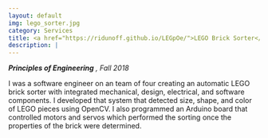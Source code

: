 ```yaml
---
layout: default
img: lego_sorter.jpg
category: Services
title: <a href="https://ridunoff.github.io/LEGpOe/">LEGO Brick Sorter</a>
description: |
---
```

***Principles of Engineering*** *, Fall 2018*

I was a software engineer on an team of four creating an automatic LEGO brick sorter with integrated mechanical, design, electrical, and software components. I developed that system that detected size, shape, and color of LEGO pieces using OpenCV. I also programmed an Arduino board that controlled motors and servos which performed the sorting once the properties of the brick were determined. 
